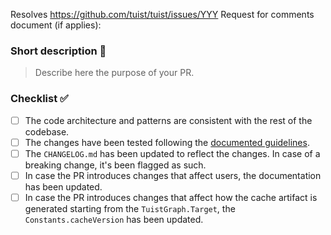 Resolves https://github.com/tuist/tuist/issues/YYY
Request for comments document (if applies):

### Short description 📝

> Describe here the purpose of your PR.

### Checklist ✅

- [ ] The code architecture and patterns are consistent with the rest of the codebase.
- [ ] The changes have been tested following the [documented guidelines](https://docs.tuist.io/contributors/testing-strategy/).
- [ ] The `CHANGELOG.md` has been updated to reflect the changes. In case of a breaking change, it's been flagged as such.
- [ ] In case the PR introduces changes that affect users, the documentation has been updated.
- [ ] In case the PR introduces changes that affect how the cache artifact is generated starting from the `TuistGraph.Target`, the `Constants.cacheVersion` has been updated.

